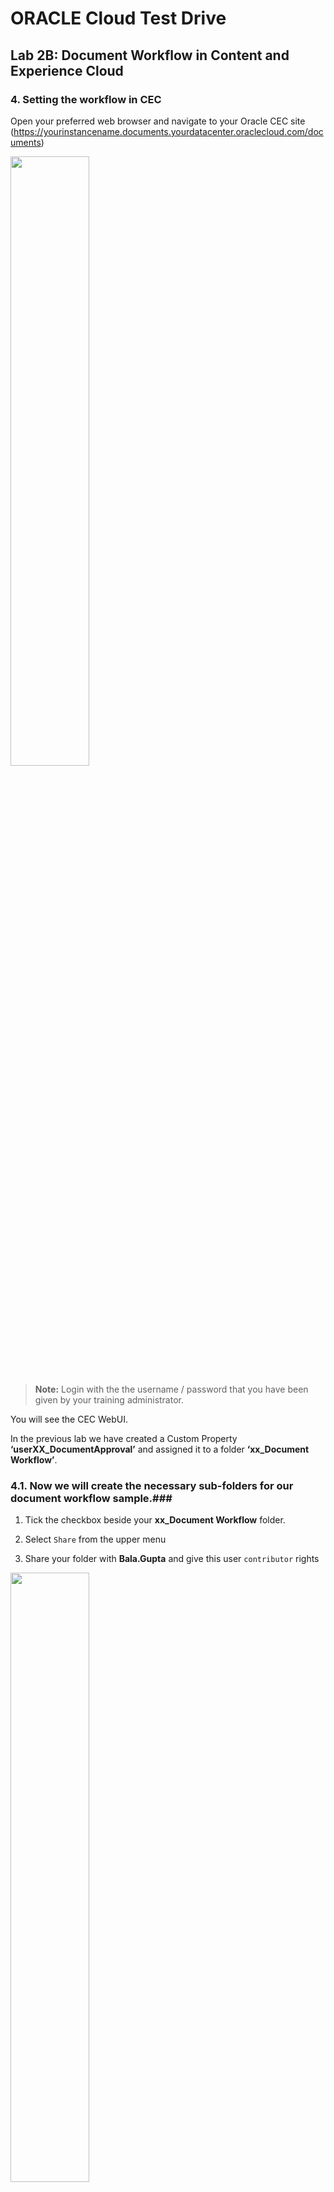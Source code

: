 # ORACLE Cloud Test Drive #

## Lab 2B: Document Workflow in Content and Experience Cloud ##

### 4.	Setting the workflow in CEC ###

Open your preferred web browser and navigate to your Oracle CEC site (https://yourinstancename.documents.yourdatacenter.oraclecloud.com/documents)
 
<img src="images/2.4.1.png" width="50%"/>
 
>**Note:** Login with the the username / password that you have been given by your training administrator.

You will see the CEC WebUI.

In the previous lab we have created a Custom Property **‘userXX_DocumentApproval’** and assigned it to a folder **‘xx_Document Workflow’**.

### 4.1. Now we will create the necessary sub-folders for our document workflow sample.### 

1.	Tick the checkbox beside your **xx_Document Workflow** folder. 

2.	Select ``Share`` from the upper menu

3.	Share your folder with **Bala.Gupta** and give this user ``contributor`` rights

<img src="images/2.4.3.png" width="50%"/>

4.	Inside the **‘xx_Document Workflow’** folder, create a subfolder **‘Inbox’**.

5.	Create another subfolder **‘Approved’** on the same level.

6.	We are now using this folder to assign a document workflow process from Process Cloud to it.

7.	Select the **Inbox** folder. 

8.	Select the **Properties** link.

9.	Set the toggle field to **“Initiate Process on Document Arrival”**

10.	Select the Process Name ``xx_Production:Document_Workflow_-_from_Chris 1.0.`` This is how you are linking your folder to the process you want to trigger upon arrival of a document.

11.	Select **Save**. Reopen the properties to make sure that your settings have been taken into account. It should look like this:

<img src="images/2.4.11.png" width="50%"/>

12.	Next, verify that Metadata has been enabled for your DOCS environment, and what metadata collection has been set on your **‘xx_Document Workflow’** folder. 

13.	Return to your **xx_Document_Workflow** folder and enable the metadata for it: 

a.	Set the view on Customer Properties 

<img src="images/2.4.14.png" width="100%"/>

b.	You are likely to reach a screen as follows:

<img src="images/2.4.15.png" width="100%"/>

c.	Click the Manage button and push the “switch” to enable the DocumentApproval collection

<img src="images/2.4.16.png" width="50%"/>

d.	You should see something like this:

<img src="images/2.4.17.png" width="100%"/>

### 5.	Run the Scenario ###

Next we will run the Document Workflow Scenario using the PCS Web Client 

### 5.1	Run the Scenario using the PCS Workspace Web Client ###

### 5.1.1	Dropping a file into CEC ###

1.	Login to CEC. 

2.	Navigate inside your XX_Document Workflow folder.

3.	Open your Inbox folder.

4.	Drag and Drop any file of reasonable size from your laptop into the Inbox folder. Word or PDF are good candidates.


### 5.1.2	Displaying the task in PCS and viewing the Document ###

1.	Login to the PCS Workspace with your demouser ID. 

2.	Click on the Tasks link  at the top right.

3.	You should see a Review and Approve Document task in the list.

4.	Select the task in the list.

<img src="images/2.5.4.png" width="100%"/>

5.	Select the Document Icon to view the Document that you dropped into the folder.

<img src="images/2.5.5.png" width="100%"/> 

### 5.1.3	Perform a Document Action on the task in PCS ###

You decided to move the document after the task is approved.

1.	``Close`` the document (click on the cross at the left of Documents.)

2.	From the ``Document Action`` dropdown on the form, select ``Move``.

3.	In the ``Destination`` dropdown, select ``Approved``.

### 5.1.4	Performing Meta-Data Operations ###

You also want to update the Meta-Data on the document itself. 

1.	On the form, Open ``Document Meta Data Collection`` dropdown on the form, select ``Document Approval``.

>Note: Document Approval is currently the only option in the dropdown that is supported.

2.	Result: The Document Information is displayed on the form. All fields are required. Add some significant values for **“approved by”** and **“originator”**, such as your own name.

3.	Fill in a value for each of the fields on the form.

4.	At the top of the form, click the ``APPROVE`` button to approve the task.

5.	Result:

a.	The task is completed in PCS.

b.	The Meta-Data is updated on the document.

###Congratulations you have completed the Lab! ###

# Lab Exercise: #
[Lab 2B: Document Workflow in Content and Experience Cloud ](201-CecsPCSLab.md) | [Back to CECS Cloud Test Drive Home](../README.md)
